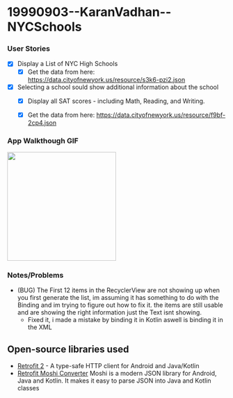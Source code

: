 # 19990903--KaranVadhan--NYCSchools


### User Stories

- [x] Display a List of NYC High Schools
  - [x] Get the data from here: https://data.cityofnewyork.us/resource/s3k6-pzi2.json
- [x] Selecting a school sould show additional information about the school
  - [x] Display all SAT scores - including Math, Reading, and Writing.
  - [x] Get the data from here: https://data.cityofnewyork.us/resource/f9bf-2cp4.json
  

### App Walkthough GIF

<img src="https://i.imgur.com/fPVlKov.gif" width=250><br>


### Notes/Problems

- (BUG) The First 12 items in the RecyclerView are not showing up when you first generate the list, im assuming it has something to do with the Binding and im trying to figure out how to fix it. the items are still usable and are showing the right information just the Text isnt showing.
  - Fixed it, i made a mistake by binding it in Kotlin aswell is binding it in the XML 


## Open-source libraries used
- [Retrofit 2](https://square.github.io/retrofit/) - A type-safe HTTP client for Android and Java/Kotlin
- [Retrofit Moshi Converter](https://github.com/square/moshi/) Moshi is a modern JSON library for Android, Java and Kotlin. It makes it easy to parse JSON into Java and Kotlin classes
